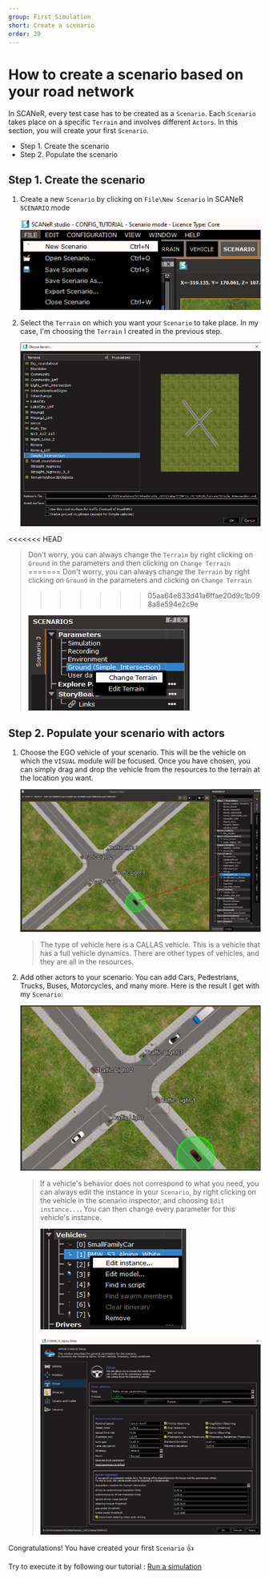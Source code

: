 ```yaml
---
group: First Simulation
short: Create a scenario
order: 20
---
```


# How to create a scenario based on your road network

In SCANeR, every test case has to be created as a `Scenario`. Each `Scenario` takes place on a specific `Terrain` and involves different `Actors`. In this section, you will create your first `Scenario`. 

- Step 1. Create the scenario
- Step 2. Populate the scenario

## Step 1. Create the scenario

1. Create a new `Scenario` by clicking on `File\New Scenario` in SCANeR `SCENARIO` mode

   ![New Scenario](./assets/New_Scenario.png)

2. Select the `Terrain` on which you want your `Scenario` to take place. In my case, I'm choosing the `Terrain` I created in the previous step.

   ![Scenario Terrain](./assets/Scenario_Terrain.png)

<<<<<<< HEAD
   > Don't worry, you can always change the `Terrain` by right clicking on `Ground` in the parameters and then clicking on `Change Terrain`
=======
   > Don't worry, you can always change the `Terrain` by right clicking on `Ground` in the parameters and clicking on `Change Terrain`
>>>>>>> 05aa64e833d41a6ffae20d9c1b098a8e594e2c9e
   >
   > ![Change Terrain](./assets/Change_Terrain.png)

## Step 2. Populate your scenario with actors

1. Choose the EGO vehicle of your scenario. This will be the vehicle on which the `VISUAL` module will be focused. Once you have chosen, you can simply drag and drop the vehicle from the resources to the terrain at the location you want.

   ![EGO Vehicle](./assets/EGO.png)

   > The type of vehicle here is a CALLAS vehicle. This is a vehicle that has a full vehicle dynamics. There are other types of vehicles, and they are all in the resources.

2. Add other actors to your scenario. You can add Cars, Pedestrians, Trucks, Buses, Motorcycles, and many more. Here is the result I get with my `Scenario`:

   ![Scenario Result](./assets/Scenario_Result.png)

   > If a vehicle's behavior does not correspond to what you need, you can always edit the instance in your `Scenario`, by right clicking on the vehicle in the scenario inspector, and choosing `Edit instance...`. You can then change every parameter for this vehicle's instance. 
   >
   > ![Edit Instance](./assets/Edit_Instance.png)
   >
   > ![Instance Parameters](./assets/Instance_Parameters.png)

Congratulations! You have created your first `Scenario` 👍

Try to execute it by following our tutorial : [Run a simulation](../HT_Run_a_simulation_good_practices/HT_Run_a_simulation_good_practices.md)
